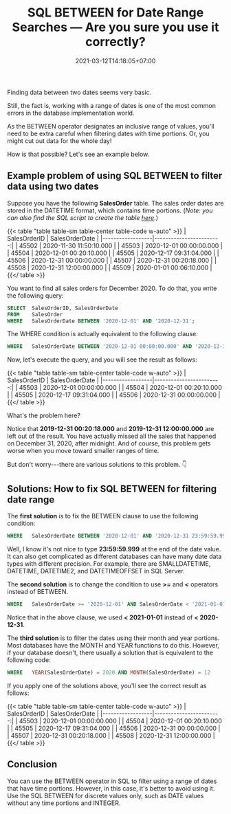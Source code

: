 ﻿---
title: "SQL BETWEEN for Date Range Searches — Are you sure you use it correctly?"
description: "Learn how to use SQL BETWEEN operator correctly to filter dates, as you might be wrong all this time."
hideDescription: "true"
date: 2021-03-12T14:18:05+07:00
image: ""
imageAuthor: ""
imageAuthorUrl: ""
imageSource: ""
imageSourceUrl: ""
tags: ["sql","sql server"]
categories: ["data analysis"]
keywords: ["sql between","between sql","between in sql","sql between two dates","date between","sql between inclusive","sql between dates","sql date between","sql date range"]
---

Finding data between two dates seems very basic.

Still, the fact is, working with a range of dates is one of the most common errors in the database implementation world. 

As the BETWEEN operator designates an inclusive range of values, you'll need to be extra careful when filtering dates with time portions. Or, you might cut out data for the whole day!

How is that possible? Let's see an example below.

## Example problem of using SQL BETWEEN to filter data using two dates

Suppose you have the following **SalesOrder** table. The sales order dates are stored in the DATETIME format, which contains time portions. 
(_Note: you can also find the SQL script to create the table [here](https://gist.github.com/fitrianingrum/09eeb81e97d9e711205fe736a781f492)._)

{{< table "table table-sm table-center table-code w-auto" >}}
| SalesOrderID     | SalesOrderDate          |
|------------------|------------------------:|
| 45502            | 2020-11-30 11:50:10.000 |
| 45503            | 2020-12-01 00:00:00.000 |
| 45504            | 2020-12-01 00:20:10.000 |
| 45505            | 2020-12-17 09:31:04.000 |
| 45506            | 2020-12-31 00:00:00.000 |
| 45507            | 2020-12-31 00:20:18.000 |
| 45508            | 2020-12-31 12:00:00.000 |
| 45509            | 2020-01-01 00:06:10.000 |
{{</ table >}}

You want to find all sales orders for December 2020. To do that, you write the following query:

```sql
SELECT	SalesOrderID, SalesOrderDate
FROM	SalesOrder
WHERE	SalesOrderDate BETWEEN '2020-12-01' AND '2020-12-31';
```
The WHERE condition is actually equivalent to the following clause:

```sql
WHERE	SalesOrderDate BETWEEN '2020-12-01 00:00:00.000' AND '2020-12-31 00:00:00.000'
```
Now, let's execute the query, and you will see the result as follows:

{{< table "table table-sm table-center table-code w-auto" >}}
| SalesOrderID     | SalesOrderDate          |
|------------------|------------------------:|
| 45503            | 2020-12-01 00:00:00.000 |
| 45504            | 2020-12-01 00:20:10.000 |
| 45505            | 2020-12-17 09:31:04.000 |
| 45506            | 2020-12-31 00:00:00.000 |
{{</ table >}}

What's the problem here?

Notice that **2019-12-31 00:20:18.000** and **2019-12-31 12:00:00.000** are left out of the result. 
You have actually missed all the sales that happened on December 31, 2020, after midnight. 
And of course, this problem gets worse when you move toward smaller ranges of time.

But don't worry---there are various solutions to this problem. 👇 

## Solutions: How to fix SQL BETWEEN for filtering date range

The **first solution** is to fix the BETWEEN clause to use the following condition:

```sql
WHERE	SalesOrderDate BETWEEN '2020-12-01' AND '2020-12-31 23:59:59.999'
```

Well, I know it's not nice to type **23:59:59.999** at the end of the date value. 
It can also get complicated as different databases can have many date data types with different precision. 
For example, there are SMALLDATETIME, DATETIME, DATETIME2, and DATETIMEOFFSET in SQL Server. 

The **second solution** is to change the condition to use **>=** and **<** operators instead of BETWEEN.

```sql
WHERE	SalesOrderDate >= '2020-12-01' AND SalesOrderDate < '2021-01-01'
```

Notice that in the above clause, we used **< 2021-01-01** instead of **< 2020-12-31**.

The **third solution** is to filter the dates using their month and year portions. 
Most databases have the MONTH and YEAR functions to do this. 
However, if your database doesn't, there usually a solution that is equivalent to the following code:

```sql
WHERE	YEAR(SalesOrderDate) = 2020 AND MONTH(SalesOrderDate) = 12
```

If you apply one of the solutions above, you'll see the correct result as follows:

{{< table "table table-sm table-center table-code w-auto" >}}
| SalesOrderID     | SalesOrderDate          |
|------------------|------------------------:|
| 45503            | 2020-12-01 00:00:00.000 |
| 45504            | 2020-12-01 00:20:10.000 |
| 45505            | 2020-12-17 09:31:04.000 |
| 45506            | 2020-12-31 00:00:00.000 |
| 45507            | 2020-12-31 00:20:18.000 |
| 45508            | 2020-12-31 12:00:00.000 |
{{</ table >}}

## Conclusion

You can use the BETWEEN operator in SQL to filter using a range of dates that have time portions. 
However, in this case, it's better to avoid using it. 
Use the SQL BETWEEN for discrete values only, such as DATE values without any time portions and INTEGER.